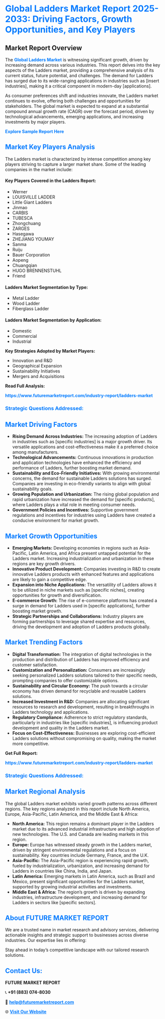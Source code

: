 <h1 style="color: #007BFF;">Global Ladders Market Report 2025-2033: Driving Factors, Growth Opportunities, and Key Players</h1>

<section id="overview">
<h2>Market Report Overview</h2>
<p>The <a href="https://www.futuremarketreport.com/industry-report/ladders-market" style="color: #007BFF; text-decoration: none;"><strong>Global Ladders Market</strong></a> is witnessing significant growth, driven by increasing demand across various industries. This report delves into the key aspects of the Ladders market, providing a comprehensive analysis of its current status, future potential, and challenges. The demand for Ladders has surged due to its wide-ranging applications in industries such as [insert industries], making it a critical component in modern-day [applications].</p>
<p>As consumer preferences shift and industries innovate, the Ladders market continues to evolve, offering both challenges and opportunities for stakeholders. The global market is expected to expand at a substantial compound annual growth rate (CAGR) over the forecast period, driven by technological advancements, emerging applications, and increasing investments by major players.</p>
</section>

<section id="overview">
<p><a href="https://www.futuremarketreport.com/request-sample/reportId=58596" style="color: #007BFF; text-decoration: none;"><strong>Explore Sample Report Here</strong></a></p>
</section>

<section id="key-players">
<h2 style="color: #007BFF;">Market Key Players Analysis</h2>
<p>The Ladders market is characterized by intense competition among key players striving to capture a larger market share. Some of the leading companies in the market include:</p>
<h4>Key Players Covered in the Ladders Report:</h4>
<ul><li>Werner</li><li>LOUISVILLE LADDER</li><li>Little Giant Ladders</li><li>Jinmao</li><li>CARBIS</li><li>TUBESCA</li><li>Zhongchuang</li><li>ZARGES</li><li>Hasegawa</li><li>ZHEJIANG YOUMAY</li><li>Sanma</li><li>Ruiju</li><li>Bauer Corporation</li><li>Aopeng</li><li>Chuangqian</li><li>HUGO BRENNENSTUHL</li><li>Friend</li></ul>
<h4>Ladders Market Segmentation by Type:</h4>
<ul><li>Metal Ladder</li><li>Wood Ladder</li><li>Fiberglass Ladder</li></ul>

<h4>Ladders Market Segmentation by Application:</h4>
<ul><li>Domestic</li><li>Commercial</li><li>Industrial</li></ul>
<p><strong>Key Strategies Adopted by Market Players:</strong></p>
<ul>
<li>Innovation and R&D</li>
<li>Geographical Expansion</li>
<li>Sustainability Initiatives</li>
<li>Mergers and Acquisitions</li>
</ul>
</section>

<section>
<p><strong>Read Full Analysis: </strong></p><a href="https://www.futuremarketreport.com/industry-report/ladders-market" style="color: #007BFF; text-decoration: none;"><strong>https://www.futuremarketreport.com/industry-report/ladders-market</strong></a>
<h3 style="color: #007BFF;">Strategic Questions Addressed:</h3>
</section>

<section id="driving-factors">
<h2 style="color: #007BFF;">Market Driving Factors</h2>
<ul>
<li><strong>Rising Demand Across Industries:</strong> The increasing adoption of Ladders in industries such as [specific industries] is a major growth driver. Its versatile applications and cost-effectiveness make it a preferred choice among manufacturers.</li>
<li><strong>Technological Advancements:</strong> Continuous innovations in production and application technologies have enhanced the efficiency and performance of Ladders, further boosting market demand.</li>
<li><strong>Sustainability and Eco-Friendly Initiatives:</strong> With growing environmental concerns, the demand for sustainable Ladders solutions has surged. Companies are investing in eco-friendly variants to align with global sustainability goals.</li>
<li><strong>Growing Population and Urbanization:</strong> The rising global population and rapid urbanization have increased the demand for [specific products], where Ladders plays a vital role in meeting consumer needs.</li>
<li><strong>Government Policies and Incentives:</strong> Supportive government regulations and incentives for industries using Ladders have created a conducive environment for market growth.</li>
</ul>
</section>

<section id="growth-opportunities">
<h2 style="color: #007BFF;">Market Growth Opportunities</h2>
<ul>
<li><strong>Emerging Markets:</strong> Developing economies in regions such as Asia-Pacific, Latin America, and Africa present untapped potential for the Ladders market. Increasing industrialization and urbanization in these regions are key growth drivers.</li>
<li><strong>Innovative Product Development:</strong> Companies investing in R&D to create innovative Ladders products with enhanced features and applications are likely to gain a competitive edge.</li>
<li><strong>Expansion into Niche Applications:</strong> The versatility of Ladders allows it to be utilized in niche markets such as [specific niches], creating opportunities for growth and diversification.</li>
<li><strong>E-commerce Growth:</strong> The rise of e-commerce platforms has created a surge in demand for Ladders used in [specific applications], further boosting market growth.</li>
<li><strong>Strategic Partnerships and Collaborations:</strong> Industry players are forming partnerships to leverage shared expertise and resources, driving the development and adoption of Ladders products globally.</li>
</ul>
</section>

<section id="trending-factors">
<h2 style="color: #007BFF;">Market Trending Factors</h2>
<ul>
<li><strong>Digital Transformation:</strong> The integration of digital technologies in the production and distribution of Ladders has improved efficiency and customer satisfaction.</li>
<li><strong>Customization and Personalization:</strong> Consumers are increasingly seeking personalized Ladders solutions tailored to their specific needs, prompting companies to offer customizable options.</li>
<li><strong>Sustainability and Circular Economy:</strong> The push towards a circular economy has driven demand for recyclable and reusable Ladders solutions.</li>
<li><strong>Increased Investment in R&D:</strong> Companies are allocating significant resources to research and development, resulting in breakthroughs in Ladders technology and applications.</li>
<li><strong>Regulatory Compliance:</strong> Adherence to strict regulatory standards, particularly in industries like [specific industries], is influencing product development and quality in the Ladders market.</li>
<li><strong>Focus on Cost-Effectiveness:</strong> Businesses are exploring cost-efficient Ladders solutions without compromising on quality, making the market more competitive.</li>
</ul>
</section>

<section>
<p><strong>Get Full Report: </strong></p><a href="https://www.futuremarketreport.com/industry-report/ladders-market" style="color: #007BFF; text-decoration: none;"><strong>https://www.futuremarketreport.com/industry-report/ladders-market</strong></a>
<h3 style="color: #007BFF;">Strategic Questions Addressed:</h3>
</section>


<section id="regional-analysis">
<h2 style="color: #007BFF;">Market Regional Analysis</h2>
<p>The global Ladders market exhibits varied growth patterns across different regions. The key regions analyzed in this report include North America, Europe, Asia-Pacific, Latin America, and the Middle East & Africa:</p>
<ul>
<li><strong>North America:</strong> This region remains a dominant player in the Ladders market due to its advanced industrial infrastructure and high adoption of new technologies. The U.S. and Canada are leading markets in this region.</li>
<li><strong>Europe:</strong> Europe has witnessed steady growth in the Ladders market, driven by stringent environmental regulations and a focus on sustainability. Key countries include Germany, France, and the U.K.</li>
<li><strong>Asia-Pacific:</strong> The Asia-Pacific region is experiencing rapid growth, fueled by industrialization, urbanization, and increasing demand for Ladders in countries like China, India, and Japan.</li>
<li><strong>Latin America:</strong> Emerging markets in Latin America, such as Brazil and Mexico, present significant opportunities for the Ladders market, supported by growing industrial activities and investments.</li>
<li><strong>Middle East & Africa:</strong> The region’s growth is driven by expanding industries, infrastructure development, and increasing demand for Ladders in sectors like [specific sectors].</li>
</ul>
</section>

<footer>
<h2 style="color: #007BFF;">About FUTURE MARKET REPORT</h2>
<p>We are a trusted name in market research and advisory services, delivering actionable insights and strategic support to businesses across diverse industries. Our expertise lies in offering:</p>

<p>Stay ahead in today’s competitive landscape with our tailored research solutions.</p>

<h2 style="color: #007BFF;">Contact Us:</h2>
<p><strong>FUTURE MARKET REPORT</strong></p>
<p>📞 <strong>+91 (883) 074-8030</strong></p>
<p>📧 <strong><a href="mailto:help@futuremarketreport.com" style="color: #007BFF;">help@futuremarketreport.com</a></strong></p>
<p>🌐 <strong><a href="https://www.futuremarketreport.com/" style="color: #007BFF;">Visit Our Website</a></strong></p>
</footer>